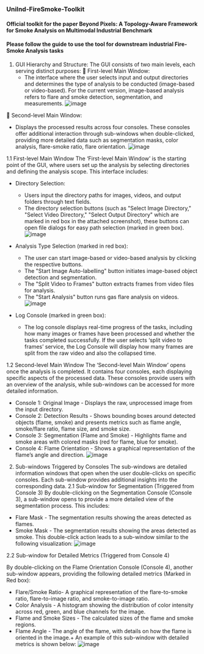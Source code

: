 ### UniInd-FireSmoke-Toolkit
#### Official toolkit for the paper Beyond Pixels: A Topology-Aware Framework for Smoke Analysis on Multimodal Industrial Benchmark
#### Please follow the guide to use the tool for downstream industrial Fire-Smoke Analysis tasks
1. GUI Hierarchy and Structure:
The GUI consists of two main levels, each serving distinct purposes:
	First-level Main Window: 
   - The interface where the user selects input and output directories and determines the type of analysis to be conducted (image-based or video-based). For the current version, image-based analysis refers to flare and smoke detection, segmentation, and measurements. 
 ![image](https://github.com/user-attachments/assets/6423970d-ae8d-422b-952f-92aa400a2541)

	Second-level Main Window: 
   - Displays the processed results across four consoles. These consoles offer additional interaction through sub-windows when double-clicked, providing more detailed data such as segmentation masks, color analysis, flare-smoke ratio, flare orientation.
![image](https://github.com/user-attachments/assets/ef2202aa-8033-4ff0-a2e6-e27e45b32ecb)


1.1 First-level Main Window
The ‘First-level Main Window’ is the starting point of the GUI, where users set up the analysis by selecting directories and defining the analysis scope. This interface includes:
- Directory Selection:
  - Users input the directory paths for images, videos, and output folders through text fields.
  - The directory selection buttons (such as "Select Image Directory," "Select Video Directory," "Select Output Directory" which are marked in red box in the attached screenshot), these buttons can open file dialogs for easy path selection (marked in green box).
 ![image](https://github.com/user-attachments/assets/9c834282-20ef-4334-bbe1-07f9122c3be6)

- Analysis Type Selection (marked in red box):
  - The user can start image-based or video-based analysis by clicking the respective buttons. 
  - The "Start Image Auto-labelling" button initiates image-based object detection and segmentation.
  - The "Split Video to Frames" button extracts frames from video files for analysis.
  - The "Start Analysis" button runs gas flare analysis on videos.
 ![image](https://github.com/user-attachments/assets/eb5aca52-b870-4af9-9b7a-7a01114ee313)

- Log Console (marked in green box):
  - The log console displays real-time progress of the tasks, including how many images or frames have been processed and whether the tasks completed successfully. If the user selects ‘split video to frames’ service, the Log Console will display how many frames are split from the raw video and also the collapsed time.

1.2 Second-level Main Window
The ‘Second-level Main Window’ opens once the analysis is completed. It contains four consoles, each displaying specific aspects of the processed data. These consoles provide users with an overview of the analysis, while sub-windows can be accessed for more detailed information.
- Console 1: Original Image - Displays the raw, unprocessed image from the input directory.
- Console 2: Detection Results - Shows bounding boxes around detected objects (flame, smoke) and presents metrics such as flame angle, smoke/flare ratio, flame size, and smoke size.
- Console 3: Segmentation (Flame and Smoke) - Highlights flame and smoke areas with colored masks (red for flame, blue for smoke).
- Console 4: Flame Orientation - Shows a graphical representation of the flame’s angle and direction.
![image](https://github.com/user-attachments/assets/af75a0fb-5e0f-46d6-8522-3cecdcc3d9f4)


2. Sub-windows Triggered by Consoles
The sub-windows are detailed information windows that open when the user double-clicks on specific consoles. Each sub-window provides additional insights into the corresponding data.
2.1	Sub-window for Segmentation (Triggered from Console 3)
By double-clicking on the Segmentation Console (Console 3), a sub-window opens to provide a more detailed view of the segmentation process. This includes:

- Flare Mask - The segmentation results showing the areas detected as flames.
- Smoke Mask - The segmentation results showing the areas detected as smoke.
This double-click action leads to a sub-window similar to the following visualization:
 ![image](https://github.com/user-attachments/assets/60c42e64-9eda-422d-b553-88466374bcd1)


2.2	Sub-window for Detailed Metrics (Triggered from Console 4)

By double-clicking on the Flame Orientation Console (Console 4), another sub-window appears, providing the following detailed metrics (Marked in Red box):

- Flare/Smoke Ratio- A graphical representation of the flare-to-smoke ratio, flare-to-image ratio, and smoke-to-image ratio.
- Color Analysis - A histogram showing the distribution of color intensity across red, green, and blue channels for the image.
- Flame and Smoke Sizes - The calculated sizes of the flame and smoke regions.
- Flame Angle - The angle of the flame, with details on how the flame is oriented in the image.+
An example of this sub-window with detailed metrics is shown below:
![image](https://github.com/user-attachments/assets/bcdc0a40-a38d-44aa-9454-398121572ffa)

 

